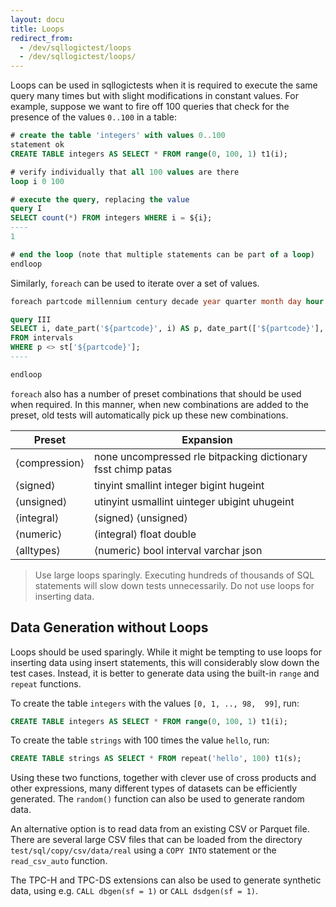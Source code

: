 ```yaml
---
layout: docu
title: Loops
redirect_from:
  - /dev/sqllogictest/loops
  - /dev/sqllogictest/loops/
---
```


Loops can be used in sqllogictests when it is required to execute the same query many times but with slight modifications in constant values. For example, suppose we want to fire off 100 queries that check for the presence of the values `0..100` in a table:

```sql
# create the table 'integers' with values 0..100
statement ok
CREATE TABLE integers AS SELECT * FROM range(0, 100, 1) t1(i);

# verify individually that all 100 values are there
loop i 0 100

# execute the query, replacing the value
query I
SELECT count(*) FROM integers WHERE i = ${i};
----
1

# end the loop (note that multiple statements can be part of a loop)
endloop
```

Similarly, `foreach` can be used to iterate over a set of values.

```sql
foreach partcode millennium century decade year quarter month day hour minute second millisecond microsecond epoch

query III
SELECT i, date_part('${partcode}', i) AS p, date_part(['${partcode}'], i) AS st
FROM intervals
WHERE p <> st['${partcode}'];
----

endloop
```

`foreach` also has a number of preset combinations that should be used when required. In this manner, when new combinations are added to the preset, old tests will automatically pick up these new combinations.

<div class="monospace_table"></div>

|     Preset     |                          Expansion                           |
|----------------|--------------------------------------------------------------|
| ⟨compression⟩  | none uncompressed rle bitpacking dictionary fsst chimp patas |
| ⟨signed⟩       | tinyint smallint integer bigint hugeint                      |
| ⟨unsigned⟩     | utinyint usmallint uinteger ubigint uhugeint                 |
| ⟨integral⟩     | ⟨signed⟩ ⟨unsigned⟩                                          |
| ⟨numeric⟩      | ⟨integral⟩ float double                                      |
| ⟨alltypes⟩     | ⟨numeric⟩ bool interval varchar json                         |

> Use large loops sparingly. Executing hundreds of thousands of SQL statements will slow down tests unnecessarily. Do not use loops for inserting data.

## Data Generation without Loops

Loops should be used sparingly. While it might be tempting to use loops for inserting data using insert statements, this will considerably slow down the test cases. Instead, it is better to generate data using the built-in `range` and `repeat` functions.

To create the table `integers` with the values `[0, 1, .., 98,  99]`, run:

```sql
CREATE TABLE integers AS SELECT * FROM range(0, 100, 1) t1(i);
```

To create the table `strings` with 100 times the value `hello`, run:

```sql
CREATE TABLE strings AS SELECT * FROM repeat('hello', 100) t1(s);
```

Using these two functions, together with clever use of cross products and other expressions, many different types of datasets can be efficiently generated. The `random()` function can also be used to generate random data.

An alternative option is to read data from an existing CSV or Parquet file. There are several large CSV files that can be loaded from the directory `test/sql/copy/csv/data/real` using a `COPY INTO` statement or the `read_csv_auto` function.

The TPC-H and TPC-DS extensions can also be used to generate synthetic data, using e.g. `CALL dbgen(sf = 1)` or `CALL dsdgen(sf = 1)`.
